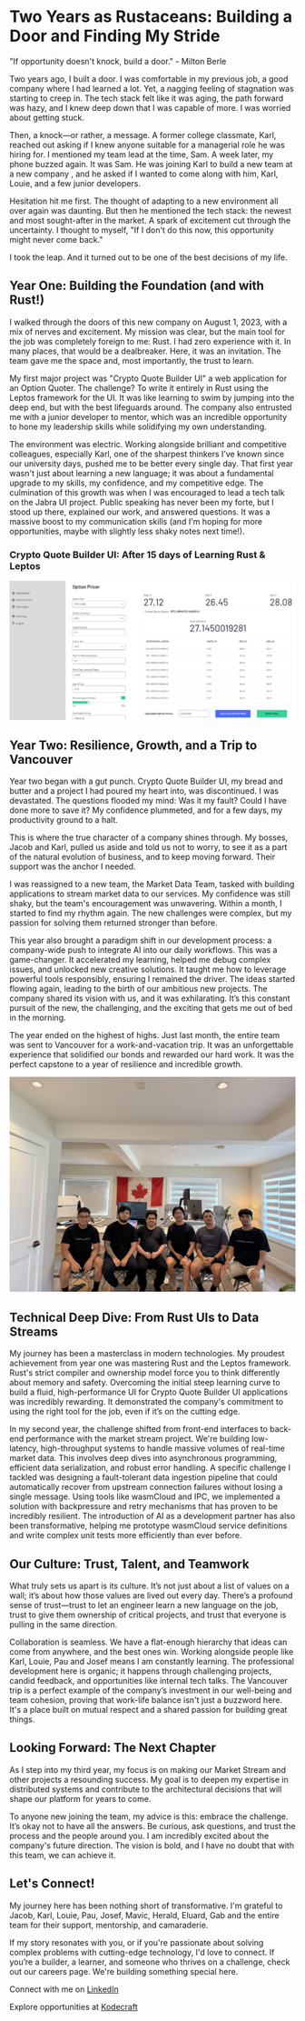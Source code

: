 # Two Years as Rustaceans: Building a Door and Finding My Stride
"If opportunity doesn't knock, build a door." - Milton Berle

Two years ago, I built a door. I was comfortable in my previous job, a good company where I had learned a lot. Yet, a nagging feeling of stagnation was starting to creep in. The tech stack felt like it was aging, the path forward was hazy, and I knew deep down that I was capable of more. I was worried about getting stuck.

Then, a knock—or rather, a message. A former college classmate, Karl, reached out asking if I knew anyone suitable for a managerial role he was hiring for. I mentioned my team lead at the time, Sam. A week later, my phone buzzed again. It was Sam. He was joining Karl to build a new team at a new company , and he asked if I wanted to come along with him, Karl, Louie, and a few junior developers.

Hesitation hit me first. The thought of adapting to a new environment all over again was daunting. But then he mentioned the tech stack: the newest and most sought-after in the market. A spark of excitement cut through the uncertainty. I thought to myself, "If I don't do this now, this opportunity might never come back."

I took the leap. And it turned out to be one of the best decisions of my life.

## Year One: Building the Foundation (and with Rust!)
I walked through the doors of this new company on August 1, 2023, with a mix of nerves and excitement. My mission was clear, but the main tool for the job was completely foreign to me: Rust. I had zero experience with it. In many places, that would be a dealbreaker. Here, it was an invitation. The team gave me the space and, most importantly, the trust to learn.

My first major project was "Crypto Quote Builder UI" a web application for an Option Quoter. The challenge? To write it entirely in Rust using the Leptos framework for the UI. It was like learning to swim by jumping into the deep end, but with the best lifeguards around. The company also entrusted me with a junior developer to mentor, which was an incredible opportunity to hone my leadership skills while solidifying my own understanding.

The environment was electric. Working alongside brilliant and competitive colleagues, especially Karl, one of the sharpest thinkers I’ve known since our university days, pushed me to be better every single day. That first year wasn't just about learning a new language; it was about a fundamental upgrade to my skills, my confidence, and my competitive edge. The culmination of this growth was when I was encouraged to lead a tech talk on the Jabra UI project. Public speaking has never been my forte, but I stood up there, explained our work, and answered questions. It was a massive boost to my communication skills (and I'm hoping for more opportunities, maybe with slightly less shaky notes next time!).

### Crypto Quote Builder UI: After 15 days of Learning Rust & Leptos
![Jabra UI](/pic3.png)

## Year Two: Resilience, Growth, and a Trip to Vancouver
Year two began with a gut punch. Crypto Quote Builder UI, my bread and butter and a project I had poured my heart into, was discontinued. I was devastated. The questions flooded my mind: Was it my fault? Could I have done more to save it? My confidence plummeted, and for a few days, my productivity ground to a halt.

This is where the true character of a company shines through. My bosses, Jacob and Karl, pulled us aside and told us not to worry, to see it as a part of the natural evolution of business, and to keep moving forward. Their support was the anchor I needed.

I was reassigned to a new team, the Market Data Team, tasked with building applications to stream market data to our services. My confidence was still shaky, but the team's encouragement was unwavering. Within a month, I started to find my rhythm again. The new challenges were complex, but my passion for solving them returned stronger than before.

This year also brought a paradigm shift in our development process: a company-wide push to integrate AI into our daily workflows. This was a game-changer. It accelerated my learning, helped me debug complex issues, and unlocked new creative solutions. It taught me how to leverage powerful tools responsibly, ensuring I remained the driver. The ideas started flowing again, leading to the birth of our ambitious new projects. The company shared its vision with us, and it was exhilarating. It’s this constant pursuit of the new, the challenging, and the exciting that gets me out of bed in the morning.

The year ended on the highest of highs. Just last month, the entire team was sent to Vancouver for a work-and-vacation trip. It was an unforgettable experience that solidified our bonds and rewarded our hard work. It was the perfect capstone to a year of resilience and incredible growth.

![At home office in Vancouver](/pic2.jpg)

## Technical Deep Dive: From Rust UIs to Data Streams
My journey has been a masterclass in modern technologies. My proudest achievement from year one was mastering Rust and the Leptos framework. Rust's strict compiler and ownership model force you to think differently about memory and safety. Overcoming the initial steep learning curve to build a fluid, high-performance UI for Crypto Quote Builder UI applications was incredibly rewarding. It demonstrated the company's commitment to using the right tool for the job, even if it’s on the cutting edge.

In my second year, the challenge shifted from front-end interfaces to back-end performance with the market stream project. We're building low-latency, high-throughput systems to handle massive volumes of real-time market data. This involves deep dives into asynchronous programming, efficient data serialization, and robust error handling. A specific challenge I tackled was designing a fault-tolerant data ingestion pipeline that could automatically recover from upstream connection failures without losing a single message. Using tools like wasmCloud and IPC, we implemented a solution with backpressure and retry mechanisms that has proven to be incredibly resilient. The introduction of AI as a development partner has also been transformative, helping me prototype wasmCloud service definitions and write complex unit tests more efficiently than ever before.

## Our Culture: Trust, Talent, and Teamwork
What truly sets us apart is its culture. It’s not just about a list of values on a wall; it’s about how those values are lived out every day. There’s a profound sense of trust—trust to let an engineer learn a new language on the job, trust to give them ownership of critical projects, and trust that everyone is pulling in the same direction.

Collaboration is seamless. We have a flat-enough hierarchy that ideas can come from anywhere, and the best ones win. Working alongside people like Karl, Louie, Pau and Josef means I am constantly learning. The professional development here is organic; it happens through challenging projects, candid feedback, and opportunities like internal tech talks. The Vancouver trip is a perfect example of the company’s investment in our well-being and team cohesion, proving that work-life balance isn't just a buzzword here. It's a place built on mutual respect and a shared passion for building great things.

## Looking Forward: The Next Chapter
As I step into my third year, my focus is on making our Market Stream and other projects a resounding success. My goal is to deepen my expertise in distributed systems and contribute to the architectural decisions that will shape our platform for years to come.

To anyone new joining the team, my advice is this: embrace the challenge. It’s okay not to have all the answers. Be curious, ask questions, and trust the process and the people around you. I am incredibly excited about the company's future direction. The vision is bold, and I have no doubt that with this team, we can achieve it.


## Let's Connect!
My journey here has been nothing short of transformative. I'm grateful to Jacob, Karl, Louie, Pau, Josef, Mavic, Herald, Eluard, Gab and the entire team for their support, mentorship, and camaraderie.

If my story resonates with you, or if you're passionate about solving complex problems with cutting-edge technology, I'd love to connect. If you’re a builder, a learner, and someone who thrives on a challenge, check out our careers page. We're building something special here.

Connect with me on [LinkedIn](https://www.linkedin.com/in/mark-anthony-ortal-63135297/)

Explore opportunities at [Kodecraft](https://www.linkedin.com/company/kodecraft-tech/)
